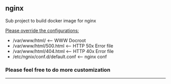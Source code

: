 ## nginx

Sub project to build docker image for nginx

<span style="text-decoration:underline">Please override the configurations:</span>
    <ul>
        <li>/var/www/html/ <-- WWW Docroot</li>
        <li>/var/www/html/500.html <-- HTTP 50x Error file</li>
        <li>/var/www/html/404.html <-- HTTP 40x Error file</li>
        <li>/etc/ngnix/conf.d/default.conf <-- nginx conf</li>
    </ul>

### Please feel free to do more customization

<hr />
